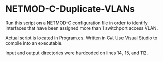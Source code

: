 # NETMOD-C-Duplicate-VLANs

Run this script on a NETMOD-C configuration file in order to identify interfaces that have been assigned more than 1 switchport access VLAN.  

Actual script is located in Program.cs.  Written in C#.  Use Visual Studio to compile into an executable.

Input and output directories were hardcoded on lines 14, 15, and 112.  
